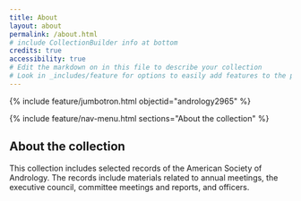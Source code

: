 ```yaml
---
title: About
layout: about
permalink: /about.html
# include CollectionBuilder info at bottom
credits: true
accessibility: true
# Edit the markdown on in this file to describe your collection
# Look in _includes/feature for options to easily add features to the page
---
```


{% include feature/jumbotron.html objectid="andrology2965" %} 

{% include feature/nav-menu.html sections="About the collection" %}

## About the collection

This collection includes selected records of the American Society of Andrology. The records include materials related to annual meetings, the executive council, committee meetings and reports, and officers.